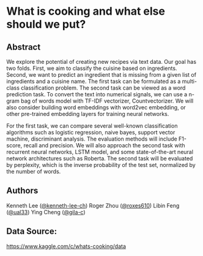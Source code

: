# What is cooking and what else should we put?

## Abstract
We explore the potential of creating new recipes via text data. Our goal has two folds. First, we aim to classify the cuisine based on ingredients. Second, we want to predict an ingredient that is missing from a given list of ingredients and a cuisine name. The first task can be formulated as a multi-class classification problem.  The second task can be viewed as a word prediction task. To convert the text into numerical signals, we can use a n-gram bag of words model with TF-IDF vectorizer, Countvectorizer. We will also consider building word embeddings with word2vec embedding, or other pre-trained embedding layers for training neural networks. 

For the first task, we can compare several well-known classification algorithms such as logistic regression, naive bayes, support vector machine, discriminant analysis. The evaluation methods will include F1-score, recall and precision. We will also approach the second task with recurrent neural networks, LSTM model, and some state-of-the-art neural network architectures such as Roberta. The second task will be evaluated by perplexity, which is the inverse probability of the test set, normalized by the number of words. 

## Authors
Kenneth Lee ([@kenneth-lee-ch](https://github.com/kenneth-lee-ch))
Roger Zhou ([@roxes610](https://github.com/roxes610))
Libin Feng ([@ual33](https://github.com/ual33))
Ying Cheng ([@gila-c](https://github.com/gila-c))


## Data Source:
https://www.kaggle.com/c/whats-cooking/data
